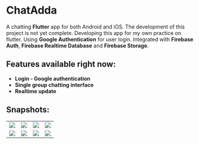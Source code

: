 # ChatAdda
A chatting **Flutter** app for both Android and iOS. The development of this project is not yet complete. Developing this app for my own practice on flutter. Using **Google Authentication** for user login. Integrated with **Firebase Auth**, **Firebase Realtime Database** and **Firebase Storage**.

## Features available right now:
* **Login - Google authentication**
* **Single group chatting interface**
* **Realtime update**

## Snapshots:
|  |  |  |  |
|---|---|---|---|
| ![](Snapshots/1.png) | ![](Snapshots/2.png) | ![](Snapshots/3.png) | ![](Snapshots/4.png) |
| ![](Snapshots/5.png) | ![](Snapshots/6.png) | ![](Snapshots/7.png) | ![](Snapshots/8.png) |
